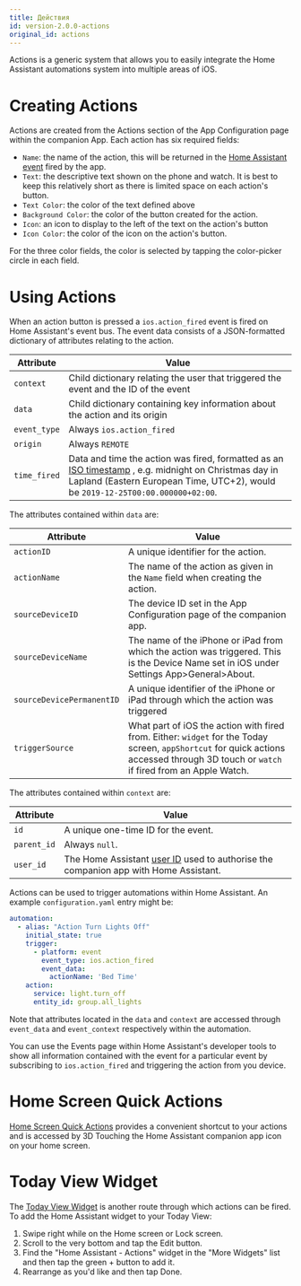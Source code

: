 ```yaml
---
title: Действия
id: version-2.0.0-actions
original_id: actions
---
```


Actions is a generic system that allows you to easily integrate the Home Assistant automations system into multiple areas of iOS.

# Creating Actions

Actions are created from the Actions section of the App Configuration page within the companion App. Each action has six required fields:

* `Name`: the name of the action, this will be returned in the [Home Assistant event](https://www.home-assistant.io/docs/configuration/events/) fired by the app.
* `Text`: the descriptive text shown on the phone and watch. It is best to keep this relatively short as there is limited space on each action's button.
* `Text Color`: the color of the text defined above
* `Background Color`: the color of the button created for the action.
* `Icon`: an icon to display to the left of the text on the action's button 
* `Icon Color`: the color of the icon on the action's button.

For the three color fields, the color is selected by tapping the color-picker circle in each field.

# Using Actions

When an action button is pressed a `ios.action_fired` event is fired on Home Assistant's event bus. The event data consists of a JSON-formatted dictionary of attributes relating to the action.

| Attribute    | Value                                                                                                                                                                                                                             |
| ------------ | --------------------------------------------------------------------------------------------------------------------------------------------------------------------------------------------------------------------------------- |
| `context`    | Child dictionary relating the user that triggered the event and the ID of the event                                                                                                                                               |
| `data`       | Child dictionary containing key information about the action and its origin                                                                                                                                                       |
| `event_type` | Always `ios.action_fired`                                                                                                                                                                                                         |
| `origin`     | Always `REMOTE`                                                                                                                                                                                                                   |
| `time_fired` | Data and time the action was fired, formatted as an [ISO timestamp](https://en.wikipedia.org/wiki/ISO_8601) , e.g. midnight on Christmas day in Lapland (Eastern European Time, UTC+2), would be `2019-12-25T00:00.000000+02:00`. |

The attributes contained within `data` are:

| Attribute                 | Value                                                                                                                                                                                  |
| ------------------------- | -------------------------------------------------------------------------------------------------------------------------------------------------------------------------------------- |
| `actionID`                | A unique identifier for the action.                                                                                                                                                    |
| `actionName`              | The name of the action as given in the `Name` field when creating the action.                                                                                                          |
| `sourceDeviceID`          | The device ID set in the App Configuration page of the companion app.                                                                                                                  |
| `sourceDeviceName`        | The name of the iPhone or iPad from which the action was triggered. This is the Device Name set in iOS under Settings App>General>About.                                               |
| `sourceDevicePermanentID` | A unique identifier of the iPhone or iPad through which the action was triggered                                                                                                       |
| `triggerSource`           | What part of iOS the action with fired from. Either: `widget` for the Today screen, `appShortcut` for quick actions accessed through 3D touch or `watch` if fired from an Apple Watch. |

The attributes contained within `context` are:

| Attribute   | Value                                                                                                                                                   |
| ----------- | ------------------------------------------------------------------------------------------------------------------------------------------------------- |
| `id`        | A unique one-time ID for the event.                                                                                                                     |
| `parent_id` | Always `null`.                                                                                                                                          |
| `user_id`   | The Home Assistant [user ID](https://www.home-assistant.io/docs/authentication/#user-accounts) used to authorise the companion app with Home Assistant. |

Actions can be used to trigger automations within Home Assistant. An example `configuration.yaml` entry might be:

```yaml
automation:
  - alias: "Action Turn Lights Off"
    initial_state: true
    trigger:
      - platform: event
        event_type: ios.action_fired
        event_data:
          actionName: 'Bed Time'
    action:
      service: light.turn_off
      entity_id: group.all_lights
```

Note that attributes located in the `data` and `context` are accessed through `event_data` and `event_context` respectively within the automation.

You can use the Events page within Home Assistant's developer tools to show all information contained with the event for a particular event by subscribing to `ios.action_fired` and triggering the action from you device.

# Home Screen Quick Actions

[Home Screen Quick Actions](https://support.apple.com/guide/iphone/keep-apps-handy-iph414564dba/ios#iph1ffcbd691) provides a convenient shortcut to your actions and is accessed by 3D Touching the Home Assistant companion app icon on your home screen.

# Today View Widget

The [Today View Widget](https://support.apple.com/en-gb/HT207122) is another route through which actions can be fired. To add the Home Assistant widget to your Today View:

1. Swipe right while on the Home screen or Lock screen.
2. Scroll to the very bottom and tap the Edit button.
3. Find the "Home Assistant - Actions" widget in the "More Widgets" list and then tap the green + button to add it.
4. Rearrange as you'd like and then tap Done.